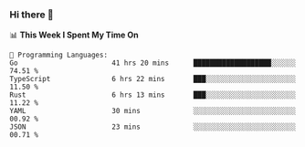### Hi there 👋

<!--
**CrazyCollin/crazycollin** is a ✨ _special_ ✨ repository because its `README.md` (this file) appears on your GitHub profile.

Here are some ideas to get you started:

- 🔭 I’m currently working on ...
- 🌱 I’m currently learning ...
- 👯 I’m looking to collaborate on ...
- 🤔 I’m looking for help with ...
- 💬 Ask me about ...
- 📫 How to reach me: ...
- 😄 Pronouns: ...
- ⚡ Fun fact: ...
-->

<!--START_SECTION:waka-->
📊 **This Week I Spent My Time On** 

```text
💬 Programming Languages: 
Go                       41 hrs 20 mins      ███████████████████░░░░░░   74.51 % 
TypeScript               6 hrs 22 mins       ███░░░░░░░░░░░░░░░░░░░░░░   11.50 % 
Rust                     6 hrs 13 mins       ███░░░░░░░░░░░░░░░░░░░░░░   11.22 % 
YAML                     30 mins             ░░░░░░░░░░░░░░░░░░░░░░░░░   00.92 % 
JSON                     23 mins             ░░░░░░░░░░░░░░░░░░░░░░░░░   00.71 % 
```


<!--END_SECTION:waka-->
